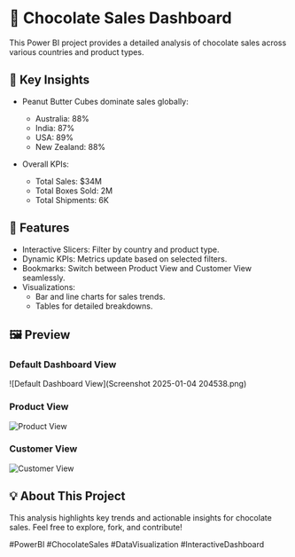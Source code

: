 # 🍫 Chocolate Sales Dashboard  

This Power BI project provides a detailed analysis of chocolate sales across various countries and product types.  

## 🚀 Key Insights  
- Peanut Butter Cubes dominate sales globally:  
  - Australia: 88%  
  - India: 87%  
  - USA: 89%  
  - New Zealand: 88%  

- Overall KPIs: 
  - Total Sales: $34M  
  - Total Boxes Sold: 2M  
  - Total Shipments: 6K  

## 🔑 Features  
- Interactive Slicers: Filter by country and product type.  
- Dynamic KPIs: Metrics update based on selected filters.  
- Bookmarks: Switch between Product View and Customer View seamlessly.  
- Visualizations: 
  - Bar and line charts for sales trends.  
  - Tables for detailed breakdowns.  



## 🖼️ Preview  

### Default Dashboard View  
![Default Dashboard View](Screenshot 2025-01-04 204538.png)  

### Product View  
![Product View](Screenshots/ProductView.png)  

### Customer View  
![Customer View](Screenshots/CustomerView.png)  

## 💡 About This Project  
This analysis highlights key trends and actionable insights for chocolate sales. Feel free to explore, fork, and contribute!  




#PowerBI #ChocolateSales #DataVisualization #InteractiveDashboard  
